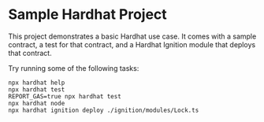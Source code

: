 # Sample Hardhat Project

This project demonstrates a basic Hardhat use case. It comes with a sample contract, a test for that contract, and a Hardhat Ignition module that deploys that contract.

Try running some of the following tasks:

```shell
npx hardhat help
npx hardhat test
REPORT_GAS=true npx hardhat test
npx hardhat node
npx hardhat ignition deploy ./ignition/modules/Lock.ts
```

<!-- MARKDOWN-AUTO-DOCS:START (CODE:src=./gas-report.md) -->
<!-- MARKDOWN-AUTO-DOCS:END -->

<!-- MARKDOWN-AUTO-DOCS:START (JSON_TO_HTML_TABLE:src=./coverage.json) -->
<!-- MARKDOWN-AUTO-DOCS:END -->
